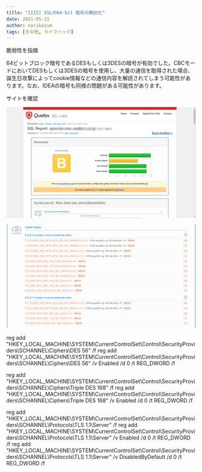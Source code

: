 ```yaml
---
title: "[IIS] SSLの64-bit 暗号の無効化"
date: 2021-05-31
author: norikazum
tags: [その他, ライフハック]
---
```


脆弱性を指摘

64ビットブロック暗号であるDESもしくは3DESの暗号が有効でした。CBCモードにおいてDESもしくは3DESの暗号を使用し、大量の通信を取得された場合、誕生日攻撃によってcookie情報などの通信内容を解読されてしまう可能性があります。なお、IDEAの暗号も同様の問題がある可能性があります。

サイトを確認

![](images/2020-02-06_23h09_45-1.png)

![](images/2020-02-06_23h09_57.png)

reg add "HKEY_LOCAL_MACHINE\SYSTEM\CurrentControlSet\Control\SecurityProviders\SCHANNEL\Ciphers\DES 56" /f
reg add "HKEY_LOCAL_MACHINE\SYSTEM\CurrentControlSet\Control\SecurityProviders\SCHANNEL\Ciphers\DES 56" /v Enabled /d 0 /t REG_DWORD /f


reg add "HKEY_LOCAL_MACHINE\SYSTEM\CurrentControlSet\Control\SecurityProviders\SCHANNEL\Ciphers\Triple DES 168" /f
reg add "HKEY_LOCAL_MACHINE\SYSTEM\CurrentControlSet\Control\SecurityProviders\SCHANNEL\Ciphers\Triple DES 168" /v Enabled /d 0 /t REG_DWORD /f


reg add "HKEY_LOCAL_MACHINE\SYSTEM\CurrentControlSet\Control\SecurityProviders\SCHANNEL\Protocols\TLS 1.1\Server" /f
reg add "HKEY_LOCAL_MACHINE\SYSTEM\CurrentControlSet\Control\SecurityProviders\SCHANNEL\Protocols\TLS 1.1\Server" /v Enabled /d 0 /t REG_DWORD /f
reg add "HKEY_LOCAL_MACHINE\SYSTEM\CurrentControlSet\Control\SecurityProviders\SCHANNEL\Protocols\TLS 1.1\Server" /v DisabledByDefault /d 0 /t REG_DWORD /f

